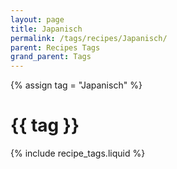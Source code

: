 ```yaml
---
layout: page
title: Japanisch
permalink: /tags/recipes/Japanisch/
parent: Recipes Tags
grand_parent: Tags
---
```

{% assign tag = "Japanisch" %}
# {{ tag }}
{% include recipe_tags.liquid %}